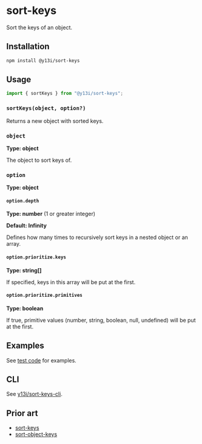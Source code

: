 # sort-keys

Sort the keys of an object.

## Installation

```sh
npm install @y13i/sort-keys
```

## Usage

```js
import { sortKeys } from "@y13i/sort-keys";
```

### `sortKeys(object, option?)`

Returns a new object with sorted keys.

### `object`

**Type: object**

The object to sort keys of.

### `option`

**Type: object**

#### `option.depth`

**Type: number** (1 or greater integer)

**Default: Infinity**

Defines how many times to recursively sort keys in a nested object or an array.

#### `option.prioritize.keys`

**Type: string[]**

If specified, keys in this array will be put at the first.

#### `option.prioritize.primitives`

**Type: boolean**

If true, primitive values (number, string, boolean, null, undefined) will be put at the first.

## Examples

See [test code](./src/index.test.ts) for examples.

## CLI

See [y13i/sort-keys-cli](https://github.com/y13i/sort-keys-cli).

## Prior art

- [sort-keys](https://www.npmjs.com/package/sort-keys)
- [sort-object-keys](https://www.npmjs.com/package/sort-object-keys)
